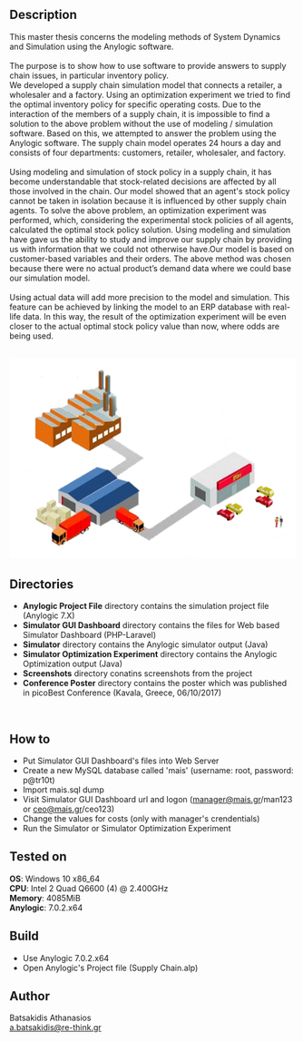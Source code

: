 ## Description ##

This master thesis concerns the modeling methods of System Dynamics and Simulation using the Anylogic software. <br><br>
The purpose is to show how to use software to provide answers to supply chain issues, in particular inventory policy. <br>
We developed a supply chain simulation model that connects a retailer, a wholesaler and a factory. Using an optimization experiment we tried to find the optimal inventory policy for specific operating costs. Due to the interaction of the members of a supply chain, it is impossible to find a solution to the above problem without the use of modeling / simulation software. Based on this, we attempted to answer the problem using the Anylogic software.
The supply chain model operates 24 hours a day and consists of four departments: customers, retailer, wholesaler, and factory.<br><br>
Using modeling and simulation of stock policy in a supply chain, it has become understandable that stock-related decisions are affected by all those involved in the chain. Our model showed that an agent's stock policy cannot be taken in isolation because it is influenced by other supply chain agents. To solve the above problem, an optimization experiment was performed, which, considering the experimental stock policies of all agents, calculated the optimal stock policy solution. Using modeling and simulation have gave us the ability to study and improve our supply chain by providing us with information that we could not otherwise have.Our model is based on customer-based variables and their orders. The above method was chosen because there were no actual product’s demand data where we could base our simulation model.<br><br>
Using actual data will add more precision to the model and simulation. This feature can be achieved by linking the model to an ERP database with real-life data. In this way, the result of the optimization experiment will be even closer to the actual optimal stock policy value than now, where odds are being used.<br><br>

![Alt text](/Screenshots/topology.png?raw=true "Suply Chain")

## Directories ##

* **Anylogic Project File** directory contains the simulation project file (Anylogic 7.X)
* **Simulator GUI Dashboard** directory contains the files for Web based Simulator Dashboard (PHP-Laravel)
* **Simulator** directory contains the Anylogic simulator output (Java)
* **Simulator Optimization Experiment** directory contains the Anylogic Optimization output (Java)
* **Screenshots** directory conatins screenshots from the project
* **Conference Poster** directory contains the poster which was published in picoBest Conference (Kavala, Greece, 06/10/2017)
<br>




## How to ##

* Put Simulator GUI Dashboard's files into Web Server
* Create a new MySQL database called 'mais' (username: root, password: p@tr10t)
* Import mais.sql dump
* Visit Simulator GUI Dashboard url and logon (manager@mais.gr/man123 or ceo@mais.gr/ceo123)
* Change the values for costs (only with manager's crendentials) 
* Run the Simulator or Simulator Optimization Experiment

## Tested on ##

**OS**: Windows 10 x86_64 <br>
**CPU**: Intel 2 Quad Q6600 (4) @ 2.400GHz <br>
**Memory**: 4085MiB <br>
**Anylogic**: 7.0.2.x64

## Build ##

* Use Anylogic 7.0.2.x64<br>
* Open Anylogic's Project file (Supply Chain.alp)<br>

## Author ##

Batsakidis Athanasios<br>
a.batsakidis@re-think.gr

